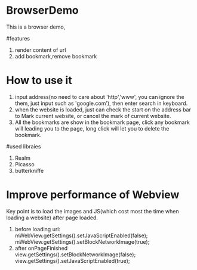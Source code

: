 # BrowserDemo
This is a browser demo,  

#features
1. render content of url   
2. add bookmark,remove bookmark  


# How to use it
1. input address(no need to care about 'http','www', you can ignore the them, just input such as 'google.com'), then enter search in keyboard.
2. when the website is loaded, just can check the start on the address bar to Mark current website, or cancel the mark of current website.
3. All the bookmarks are show in the bookmark page, click any bookmark will leading you to the page, long click will let you to delete the bookmark.  

#used libraies 
1. Realm  
2. Picasso  
3. butterkniffe

# Improve performance of Webview
Key point is to load the images and JS(which cost most the time when loading a website) after page loaded.  
1. before loading url:  
   mWebView.getSettings().setJavaScriptEnabled(false);  
   mWebView.getSettings().setBlockNetworkImage(true);  
2. after onPageFinished  
  view.getSettings().setBlockNetworkImage(false);  
  view.getSettings().setJavaScriptEnabled(true);  
  



